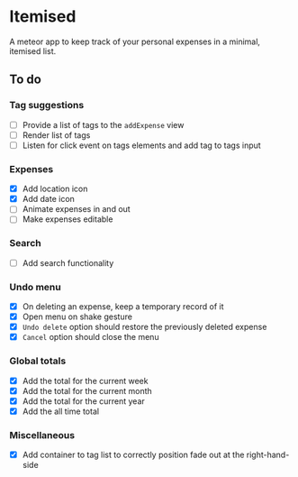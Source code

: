 # Itemised

A meteor app to keep track of your personal expenses in a minimal, itemised list.

## To do

### Tag suggestions
- [ ] Provide a list of tags to the `addExpense` view
- [ ] Render list of tags
- [ ] Listen for click event on tags elements and add tag to tags input

### Expenses
- [x] Add location icon
- [x] Add date icon
- [ ] Animate expenses in and out
- [ ] Make expenses editable

### Search
- [ ] Add search functionality

### Undo menu
- [x] On deleting an expense, keep a temporary record of it
- [x] Open menu on shake gesture
- [x] `Undo delete` option should restore the previously deleted expense
- [x] `Cancel` option should close the menu

### Global totals
- [x] Add the total for the current week
- [x] Add the total for the current month
- [x] Add the total for the current year
- [x] Add the all time total

### Miscellaneous
- [x] Add container to tag list to correctly position fade out at the right-hand-side
